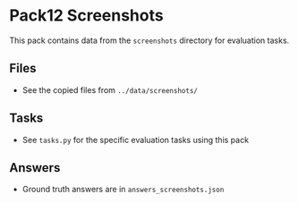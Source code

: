 # Pack12 Screenshots

This pack contains data from the `screenshots` directory for evaluation tasks.

## Files
- See the copied files from `../data/screenshots/`

## Tasks
- See `tasks.py` for the specific evaluation tasks using this pack

## Answers
- Ground truth answers are in `answers_screenshots.json`

